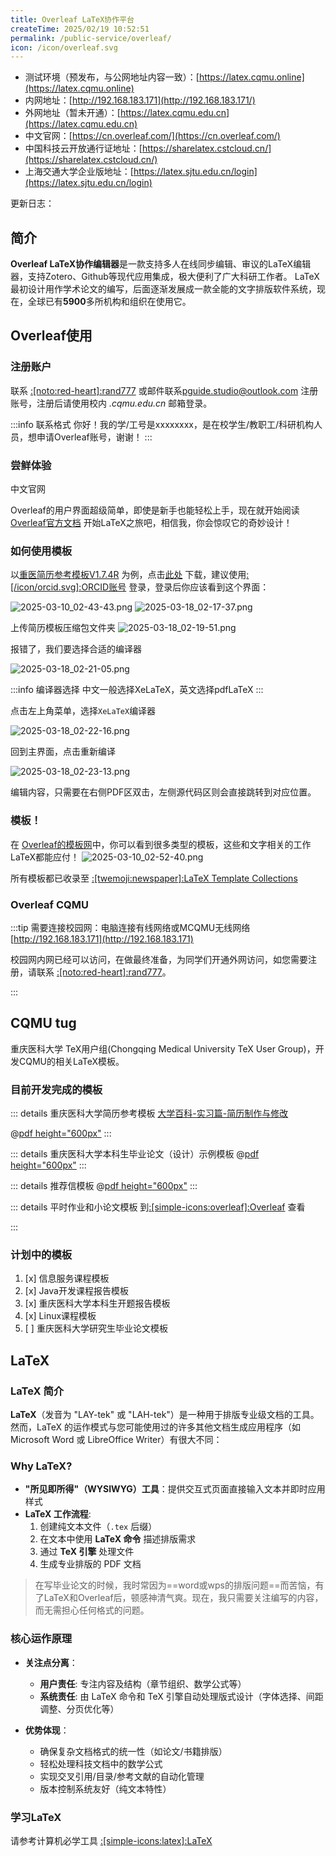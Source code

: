 ```yaml
---
title: Overleaf LaTeX协作平台
createTime: 2025/02/19 10:52:51
permalink: /public-service/overleaf/
icon: /icon/overleaf.svg
---
```

- 测试环境（预发布，与公网地址内容一致）：[https://latex.cqmu.online](https://latex.cqmu.online)
- 内网地址：[http://192.168.183.171](http://192.168.183.171/)
- 外网地址（暂未开通）：[https://latex.cqmu.edu.cn](https://latex.cqmu.edu.cn)
- 中文官网：[https://cn.overleaf.com/](https://cn.overleaf.com/)
- 中国科技云开放通行证地址：[https://sharelatex.cstcloud.cn/](https://sharelatex.cstcloud.cn/)
- 上海交通大学企业版地址：[https://latex.sjtu.edu.cn/login](https://latex.sjtu.edu.cn/login)

更新日志：



## 简介

**Overleaf LaTeX协作编辑器**是一款支持多人在线同步编辑、审议的LaTeX编辑器，支持Zotero、Github等现代应用集成，极大便利了广大科研工作者。
LaTeX最初设计用作学术论文的编写，后面逐渐发展成一款全能的文字排版软件系统，现在，全球已有**5900**多所机构和组织在使用它。

## Overleaf使用

### 注册账户

联系 [:[noto:red-heart]:rand777](/friends/persons/) 或邮件联系[pguide.studio@outlook.com](mailto:pguide.studio@outlook.com) 注册账号，注册后请使用校内 _.cqmu.edu.cn_ 邮箱登录。

:::info 联系格式
你好！我的学/工号是xxxxxxxx，是在校学生/教职工/科研机构人员，想申请Overleaf账号，谢谢！
:::

### 尝鲜体验

<LinkCard icon="/icon/overleaf.svg" title="Overleaf在线官网" href="https://cn.overleaf.com/">中文官网</LinkCard>

Overleaf的用户界面超级简单，即使是新手也能轻松上手，现在就开始阅读[Overleaf官方文档](https://cn.overleaf.com/learn/how-to/Creating_a_document_in_Overleaf#Introduction)
开始LaTeX之旅吧，相信我，你会惊叹它的奇妙设计！

### 如何使用模板

以[重医简历参考模板V1.7.4R](/campus-wiki/internship/resume/#latex-参考模板)
为例，点击[此处](https://cos.cqmu.online/docs/CQMU-%E7%AE%80%E5%8E%86%E6%A8%A1%E6%9D%BFV1.7.4%20R.zip)
下载，建议使用[:[/icon/orcid.svg]:ORCID账号](https://info.orcid.org/zh-CN/%E4%BB%80%E4%B9%88%E6%98%AF-orcid/)
登录，登录后你应该看到这个界面：

![2025-03-10_02-43-43.png](../../../.vuepress/public/src/2025-03-10_02-43-43.png)
![2025-03-18_02-17-37.png](../../../.vuepress/public/src/2025-03-18_02-17-37.png)

上传简历模板压缩包文件夹
![2025-03-18_02-19-51.png](../../../.vuepress/public/src/2025-03-18_02-19-51.png)

报错了，我们要选择合适的编译器

![2025-03-18_02-21-05.png](../../../.vuepress/public/src/2025-03-18_02-21-05.png)

:::info 编译器选择
中文一般选择XeLaTeX，英文选择pdfLaTeX
:::

点击左上角菜单，选择`XeLaTeX`编译器

![2025-03-18_02-22-16.png](../../../.vuepress/public/src/2025-03-18_02-22-16.png)

回到主界面，点击重新编译

![2025-03-18_02-23-13.png](../../../.vuepress/public/src/2025-03-18_02-23-13.png)

编辑内容，只需要在右侧PDF区双击，左侧源代码区则会直接跳转到对应位置。

### 模板！

在 [Overleaf的模板网](https://cn.overleaf.com/latex/templates)中，你可以看到很多类型的模板，这些和文字相关的工作LaTeX都能应付！
![2025-03-10_02-52-40.png](../../../.vuepress/public/src/2025-03-10_02-52-40.png)

所有模板都已收录至 [:[twemoji:newspaper]:LaTeX Template Collections](/public-service/overleaf/latex-template-collections/)

### Overleaf CQMU

:::tip 需要连接校园网：电脑连接有线网络或MCQMU无线网络
[http://192.168.183.171](http://192.168.183.171)

校园网内网已经可以访问，在做最终准备，为同学们开通外网访问，如您需要注册，请联系 [:[noto:red-heart]:rand777](/friends/persons/)。

:::

## CQMU tug

重庆医科大学 TeX用户组(Chongqing Medical University TeX User Group)，开发CQMU的相关LaTeX模板。

### 目前开发完成的模板

::: details 重庆医科大学简历参考模板
[大学百科-实习篇-简历制作与修改](/campus-wiki/internship/resume/)

@[pdf height="600px"](https://cos.cqmu.online/docs/CQMU_%E7%AE%80%E5%8E%86%E6%A8%A1%E6%9D%BFV1_7_4_R.pdf)
:::

::: details 重庆医科大学本科生毕业论文（设计）示例模板
@[pdf height="600px"](https://cos.cqmu.online/docs/cqmu-bs-thesis.pdf)
:::

::: details 推荐信模板
@[pdf height="600px"](https://cos.cqmu.online/docs/recommand-cqmu.pdf)
:::

::: details 平时作业和小论文模板
到[:[simple-icons:overleaf]:Overleaf](https://cn.overleaf.com/latex/templates/cqmu-researchreport/qghkqhhtzfkp)
查看

:::

### 计划中的模板

1. [x] 信息服务课程模板
2. [x] Java开发课程报告模板
3. [x] 重庆医科大学本科生开题报告模板
4. [x] Linux课程模板
5. [ ] 重庆医科大学研究生毕业论文模板


## LaTeX

### LaTeX 简介

**LaTeX**（发音为 "LAY-tek" 或 "LAH-tek"）是一种用于排版专业级文档的工具。然而，LaTeX
的运作模式与您可能使用过的许多其他文档生成应用程序（如 Microsoft Word 或 LibreOffice Writer）有很大不同：

### Why LaTeX?

- **"所见即所得"（WYSIWYG）工具**：提供交互式页面直接输入文本并即时应用样式
- **LaTeX 工作流程**:
    1. 创建纯文本文件（`.tex` 后缀）
    2. 在文本中使用 **LaTeX 命令** 描述排版需求
    3. 通过 **TeX 引擎** 处理文件
    4. 生成专业排版的 PDF 文档

> 在写毕业论文的时候，我时常因为==word或wps的排版问题==而苦恼，有了LaTeX和Overleaf后，顿感神清气爽。现在，我只需要关注编写的内容，而无需担心任何格式的问题。

### 核心运作原理

- **关注点分离**：
    - **用户责任**: 专注内容及结构（章节组织、数学公式等）
    - **系统责任**: 由 LaTeX 命令和 TeX 引擎自动处理版式设计（字体选择、间距调整、分页优化等）

- **优势体现**：
    - 确保复杂文档格式的统一性（如论文/书籍排版）
    - 轻松处理科技文档中的数学公式
    - 实现交叉引用/目录/参考文献的自动化管理
    - 版本控制系统友好（纯文本特性）

### 学习LaTeX

请参考计算机必学工具 [:[simple-icons:latex]:LaTeX](/csdiy/tools-must/latex/)

